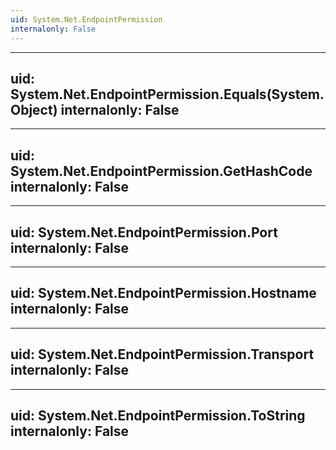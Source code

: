 ```yaml
---
uid: System.Net.EndpointPermission
internalonly: False
---
```


---
uid: System.Net.EndpointPermission.Equals(System.Object)
internalonly: False
---

---
uid: System.Net.EndpointPermission.GetHashCode
internalonly: False
---

---
uid: System.Net.EndpointPermission.Port
internalonly: False
---

---
uid: System.Net.EndpointPermission.Hostname
internalonly: False
---

---
uid: System.Net.EndpointPermission.Transport
internalonly: False
---

---
uid: System.Net.EndpointPermission.ToString
internalonly: False
---
